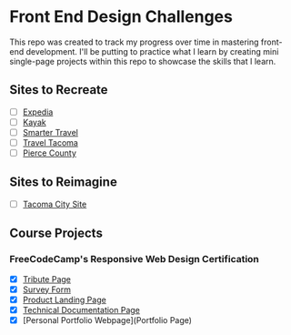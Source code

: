 # Front End Design Challenges

This repo was created to track my progress over time in mastering front-end development. I'll be putting to practice what I learn by creating mini single-page projects within this repo to showcase the skills that I learn.

## Sites to Recreate
- [ ] [Expedia](https://www.expedia.com/)
- [ ] [Kayak](https://www.kayak.com/)
- [ ] [Smarter Travel](https://www.smartertravel.com/)
- [ ] [Travel Tacoma](https://www.traveltacoma.com/)
- [ ] [Pierce County](https://www.co.pierce.wa.us/)

## Sites to Reimagine
- [ ] [Tacoma City Site](https://www.cityoftacoma.org/)

## Course Projects
### FreeCodeCamp's Responsive Web Design Certification
- [x] [Tribute Page](https://codepen.io/Bpeters23/pen/GRgvopB)
- [x] [Survey Form](https://codepen.io/Bpeters23/pen/BaydKqp)
- [x] [Product Landing Page](https://codepen.io/Bpeters23/pen/vYEegxG)
- [x] [Technical Documentation Page](https://codepen.io/Bpeters23/pen/VwYrPrY)
- [x] [Personal Portfolio Webpage](Portfolio Page)
